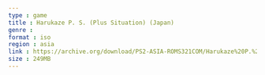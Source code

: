 ```yaml
---
type : game
title : Harukaze P. S. (Plus Situation) (Japan)
genre : 
format : iso
region : asia
link : https://archive.org/download/PS2-ASIA-ROMS321COM/Harukaze%20P.%20S.%20%28Plus%20Situation%29%20%28Japan%29.7z
size : 249MB
---
```

